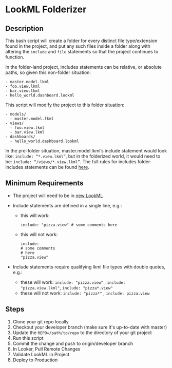 # LookML Folderizer

## Description
This bash script will create a folder for every distinct file type/extension found in the project, and put any such files inside a folder along with altering the `include` and `file` statements so that the project continues to function.

In the folder-land project, includes statements can be relative, or absolute paths, so given this non-folder situation:
```
- master.model.lkml
- foo.view.lkml
- bar.view.lkml
- hello_world.dashboard.lookml
```
This script will modify the project to this folder situation:
```
- models/
  - master.model.lkml
- views/
  - foo.view.lkml
  - bar.view.lkml
- dashboards/
  - hello_world.dashboard.lookml
```
In the pre-folder situation, master.model.lkml’s include statement would look like: `include: “*.view.lkml”`, but in the folderized world, it would need to be: `include: “/views/*.view.lkml”`. The full rules for includes folder-includes statements can be found [here](https://docs.looker.com/data-modeling/getting-started/ide-folders#using_include_with_ide_folders). 


## Minimum Requirements
- The project will need to be in [new LookML](https://discourse.looker.com/t/new-lookml-deep-dive-into-the-new-syntax-and-the-new-ide/3539)
- Include statements are defined in a single line, e.g.:
  - this will work:
    ```
    include: "pizza.view" # some comments here
    ```
  - this will not work:
    ```
    include:
    # some comments
    # here
    "pizza.view"
    ```

- Include statements require qualifying lkml file types with double quotes, e.g.:
  - these will work: `include: "pizza.view"` , `include: "pizza.view.lkml"`, `include: "pizza*.view"`
  - these will not work: `include: "pizza*"` , `include: pizza.view`


## Steps
1. Clone your git repo locally
2. Checkout your developer branch (make sure it's up-to-date with master)
3. Update the `REPO=/path/to/repo` to the directory of your git project
4. Run this script
5. Commit the change and push to origin/developer branch
6. In Looker, Pull Remote Changes
7. Validate LookML in Project
8. Deploy to Production
